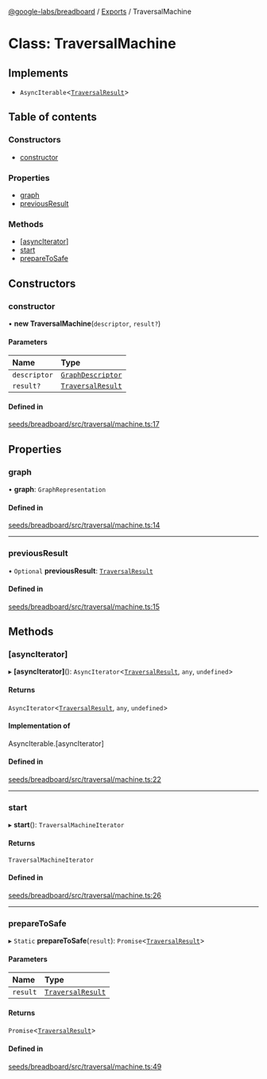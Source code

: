 [@google-labs/breadboard](../README.md) / [Exports](../modules.md) / TraversalMachine

# Class: TraversalMachine

## Implements

- `AsyncIterable`<[`TraversalResult`](../interfaces/TraversalResult.md)\>

## Table of contents

### Constructors

- [constructor](TraversalMachine.md#constructor)

### Properties

- [graph](TraversalMachine.md#graph)
- [previousResult](TraversalMachine.md#previousresult)

### Methods

- [[asyncIterator]](TraversalMachine.md#[asynciterator])
- [start](TraversalMachine.md#start)
- [prepareToSafe](TraversalMachine.md#preparetosafe)

## Constructors

### constructor

• **new TraversalMachine**(`descriptor`, `result?`)

#### Parameters

| Name | Type |
| :------ | :------ |
| `descriptor` | [`GraphDescriptor`](../modules.md#graphdescriptor) |
| `result?` | [`TraversalResult`](../interfaces/TraversalResult.md) |

#### Defined in

[seeds/breadboard/src/traversal/machine.ts:17](https://github.com/google/labs-prototypes/blob/99919d5/seeds/breadboard/src/traversal/machine.ts#L17)

## Properties

### graph

• **graph**: `GraphRepresentation`

#### Defined in

[seeds/breadboard/src/traversal/machine.ts:14](https://github.com/google/labs-prototypes/blob/99919d5/seeds/breadboard/src/traversal/machine.ts#L14)

___

### previousResult

• `Optional` **previousResult**: [`TraversalResult`](../interfaces/TraversalResult.md)

#### Defined in

[seeds/breadboard/src/traversal/machine.ts:15](https://github.com/google/labs-prototypes/blob/99919d5/seeds/breadboard/src/traversal/machine.ts#L15)

## Methods

### [asyncIterator]

▸ **[asyncIterator]**(): `AsyncIterator`<[`TraversalResult`](../interfaces/TraversalResult.md), `any`, `undefined`\>

#### Returns

`AsyncIterator`<[`TraversalResult`](../interfaces/TraversalResult.md), `any`, `undefined`\>

#### Implementation of

AsyncIterable.[asyncIterator]

#### Defined in

[seeds/breadboard/src/traversal/machine.ts:22](https://github.com/google/labs-prototypes/blob/99919d5/seeds/breadboard/src/traversal/machine.ts#L22)

___

### start

▸ **start**(): `TraversalMachineIterator`

#### Returns

`TraversalMachineIterator`

#### Defined in

[seeds/breadboard/src/traversal/machine.ts:26](https://github.com/google/labs-prototypes/blob/99919d5/seeds/breadboard/src/traversal/machine.ts#L26)

___

### prepareToSafe

▸ `Static` **prepareToSafe**(`result`): `Promise`<[`TraversalResult`](../interfaces/TraversalResult.md)\>

#### Parameters

| Name | Type |
| :------ | :------ |
| `result` | [`TraversalResult`](../interfaces/TraversalResult.md) |

#### Returns

`Promise`<[`TraversalResult`](../interfaces/TraversalResult.md)\>

#### Defined in

[seeds/breadboard/src/traversal/machine.ts:49](https://github.com/google/labs-prototypes/blob/99919d5/seeds/breadboard/src/traversal/machine.ts#L49)
